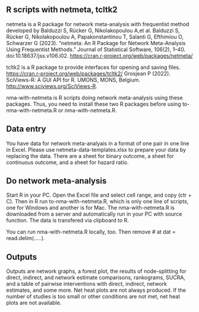 ## R scripts with netmeta, tcltk2
netmeta is a R package for network meta-analysis with frequentist method developed by Balduzzi S, Rücker G, Nikolakopoulou A,et al. 
Balduzzi S, Rücker G, Nikolakopoulou A, Papakonstantinou T, Salanti G, Efthimiou O, Schwarzer G (2023). “netmeta: An R Package for Network Meta-Analysis Using Frequentist Methods.” Journal of Statistical Software, 106(2), 1–40. doi:10.18637/jss.v106.i02.
https://cran.r-project.org/web/packages/netmeta/

tcltk2 is a R package to provide interfaces for opening and saving files. https://cran.r-project.org/web/packages/tcltk2/
Grosjean P (2022). SciViews-R: A GUI API for R. UMONS, MONS, Belgium. http://www.sciviews.org/SciViews-R.

nma-with-netmeta is R scripts doing network meta-analysis using these packages. Thus, you need to install these two R packages before using to-nma-with-netmeta.R or nma-with-netmeta.R.

## Data entry
You have data for network meta-analyais in a format of one pair in one line in Excel. Please use netmeta-data-templates.xlsx to prepare your data by replacing the data. There are a sheet for binary outcome, a sheet for continuous outcome, and a sheet for hazard ratio.

## Do network meta-analysis
Start R in your PC. Open the Excel file and select cell range, and  copy (ctr + C).  Then in R run to-nma-with-netmeta.R, which is only one line of scripts, one for Windows and another is for Mac. The nma-with-netmeta.R is downloaded from a server and automatically run in your PC with source function.
The data is transfered via clipboard to R.

You can run nma-with-netmeta.R locally, too. Then remove # at dat = read.delim(.....).

## Outputs
Outputs are network graphs, a forest plot, the results of node-splitting for direct, indirect, and network estimate comparisons, rankograms, SUCRA, and a table of pairwise interventions with direct, indirect, network estimates, and some more.
Net heat plots are not always produced. If the number of studies is too small or other conditions are not met, net heat plots are not available.
